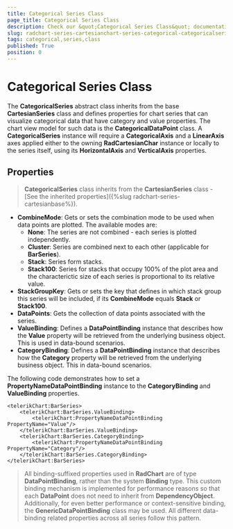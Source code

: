 ```yaml
---
title: Categorical Series Class
page_title: Categorical Series Class
description: Check our &quot;Categorical Series Class&quot; documentation article for RadChart for UWP control.
slug: radchart-series-cartesianchart-series-categorical-categoricalseriesclass
tags: categorical,series,class
published: True
position: 0
---
```


# Categorical Series Class

The **CategoricalSeries** abstract class inherits from the base **CartesianSeries** class and defines properties for chart series that can visualize categorical data that have category and value properties. The chart view model for such data is the **CategoricalDataPoint** class. A **CategoricalSeries** instance will require a **CategoricalAxis** and a **LinearAxis** axes applied either to the owning **RadCartesianChar** instance or locally to the series itself, using its **HorizontalAxis** and **VerticalAxis** properties.

## Properties

>**CategoricalSeries** class inherits from the **CartesianSeries** class - [See the inherited properties]({%slug radchart-series-cartesianbase%}).

* **CombineMode**: Gets or sets the combination mode to be used when data points are plotted. The available modes are:
	* **None**: The series are not combined - each series is plotted independently.
	* **Cluster**: Series are combined next to each other (applicable for **BarSeries**).
	* **Stack**: Series form stacks.
	* **Stack100**: Series for stacks that occupy 100% of the plot area and the characterictic size of each series is proportional to its relative value.
* **StackGroupKey**: Gets or sets the key that defines in which stack group this series will be included, if its **CombineMode** equals **Stack** or **Stack100**.
* **DataPoints**: Gets the collection of data points associated with the series.
* **ValueBinding**: Defines a **DataPointBinding** instance that describes how the **Value** property will be retrieved from the underlying business object. This is used in data-bound scenarios.
* **CategoryBinding**: Defines a **DataPointBinding** instance that describes how the **Category** property will be retrieved from the underlying business object. This in data-bound scenarios.

The following code demonstrates how to set a **PropertyNameDataPointBinding** instance to the **CategoryBinding** and **ValueBinding** properties. 

	<telerikChart:BarSeries>
	    <telerikChart:BarSeries.ValueBinding>
	        <telerikChart:PropertyNameDataPointBinding PropertyName="Value"/>
	    </telerikChart:BarSeries.ValueBinding>
	    <telerikChart:BarSeries.CategoryBinding>
	        <telerikChart:PropertyNameDataPointBinding PropertyName="Category"/>
	    </telerikChart:BarSeries.CategoryBinding>
	</telerikChart:BarSeries>

>All binding-suffixed properties used in **RadChart** are of type **DataPointBinding**, rather than the system **Binding** type. This custom binding mechanism is implemented for performance reasons so that each **DataPoint** does not need to inherit from **DependencyObject**. Additionally, for even better performance or context-sensitive binding, the **GenericDataPointBinding** class may be used. All different data-binding related properties across all series follow this pattern.

